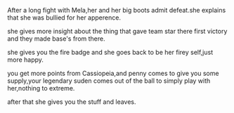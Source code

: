 After a long fight with Mela,her and her big boots admit defeat.she explains that she was bullied for her apperence.

she gives more insight about the thing that gave team star there first victory and they made base's from there.

she gives you the fire badge and she goes back to be her firey self,just more happy.

you get more points from Cassiopeia,and penny comes to give you some supply,your legendary suden comes out of the ball to simply play with her,nothing to extreme.

after that she gives you the stuff and leaves.

